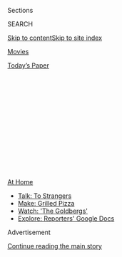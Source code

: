 <div id="app">

<div>

<div>

<div>

<div class="NYTAppHideMasthead css-1q2w90k e1suatyy0">

<div class="section css-ui9rw0 e1suatyy2">

<div class="css-eph4ug er09x8g0">

<div class="css-6n7j50">

</div>

<span class="css-1dv1kvn">Sections</span>

<div class="css-10488qs">

<span class="css-1dv1kvn">SEARCH</span>

</div>

[Skip to content](#site-content)[Skip to site
index](#site-index)

</div>

<div id="masthead-section-label" class="css-1wr3we4 eaxe0e00">

[Movies](https://www.nytimes3xbfgragh.onion/section/movies)

</div>

<div class="css-10698na e1huz5gh0">

</div>

</div>

<div id="masthead-bar-one" class="section hasLinks css-15hmgas e1csuq9d3">

<div class="css-uqyvli e1csuq9d0">

</div>

<div class="css-1uqjmks e1csuq9d1">

</div>

<div class="css-9e9ivx">

[](https://myaccount.nytimes3xbfgragh.onion/auth/login?response_type=cookie&client_id=vi)

</div>

<div class="css-1bvtpon e1csuq9d2">

[Today’s
Paper](https://www.nytimes3xbfgragh.onion/section/todayspaper)

</div>

</div>

</div>

</div>

<div data-aria-hidden="false">

<div id="site-content" data-role="main">

<div>

<div class="css-1aor85t" style="opacity:0.000000001;z-index:-1;visibility:hidden">

<div class="css-1hqnpie">

<div class="css-epjblv">

<span class="css-17xtcya">[Movies](/section/movies)</span><span class="css-x15j1o">|</span><span class="css-fwqvlz">‘An
American Pickle’ Review: Keeping It
Kosher</span>

</div>

<div class="css-k008qs">

<div class="css-1iwv8en">

<span class="css-18z7m18"></span>

<div>

</div>

</div>

<span class="css-1n6z4y">https://nyti.ms/3guLQmG</span>

<div class="css-1705lsu">

<div class="css-4xjgmj">

<div class="css-4skfbu" data-role="toolbar" data-aria-label="Social Media Share buttons, Save button, and Comments Panel with current comment count" data-testid="share-tools">

  - 
  - 
  - 
  - 
    
    <div class="css-6n7j50">
    
    </div>

  - 

</div>

</div>

</div>

</div>

</div>

</div>

<div id="NYT_TOP_BANNER_REGION" class="css-13pd83m">

<div>

<div id="maps-athome-menu" class="section interactive-content interactive-size-medium css-1edisqu">

<div class="css-17ih8de interactive-body">

<div class="at-home-nav__innerContainer">

<div class="at-home-nav__title">

[At
Home](https://www.nytimes3xbfgragh.onion/spotlight/at-home?action=click&pgtype=Article&state=default&region=TOP_BANNER&context=at_home_menu)

</div>

  - [Talk: To
    Strangers](https://www.nytimes3xbfgragh.onion/2020/08/03/well/family/the-benefits-of-talking-to-strangers.html?action=click&pgtype=Article&state=default&region=TOP_BANNER&context=at_home_menu)
  - [Make: Grilled
    Pizza](https://www.nytimes3xbfgragh.onion/2020/08/01/at-home/coronavirus-make-pizza-on-a-grill.html?action=click&pgtype=Article&state=default&region=TOP_BANNER&context=at_home_menu)
  - [Watch: 'The
    Goldbergs'](https://www.nytimes3xbfgragh.onion/2020/07/31/arts/television/goldbergs-abc-stream.html?action=click&pgtype=Article&state=default&region=TOP_BANNER&context=at_home_menu)
  - [Explore: Reporters' Google
    Docs](https://www.nytimes3xbfgragh.onion/interactive/2020/at-home/even-more-reporters-editors-diaries-lists-recommendations.html?action=click&pgtype=Article&state=default&region=TOP_BANNER&context=at_home_menu)

</div>

</div>

</div>

</div>

</div>

<div id="top-wrapper" class="css-1sy8kpn">

<div id="top-slug" class="css-l9onyx">

Advertisement

</div>

[Continue reading the main
story](#after-top)

<div class="ad top-wrapper" style="text-align:center;height:100%;display:block;min-height:250px">

<div id="top" class="place-ad" data-position="top" data-size-key="top">

</div>

</div>

<div id="after-top">

</div>

</div>

<div>

<div id="sponsor-wrapper" class="css-1hyfx7x">

<div id="sponsor-slug" class="css-19vbshk">

Supported by

</div>

[Continue reading the main
story](#after-sponsor)

<div id="sponsor" class="ad sponsor-wrapper" style="text-align:center;height:100%;display:block">

</div>

<div id="after-sponsor">

</div>

</div>

<div class="css-186x18t">

</div>

<div class="css-9u9xp4 ehdk2mb0">

# ‘An American Pickle’ Review: Keeping It Kosher

</div>

A time-travel farce plays as a Jewish joke about an old-world immigrant
and his millennial great-grandson, both played by Seth Rogen.

<div class="css-79elbk" data-testid="photoviewer-wrapper">

<div class="css-z3e15g" data-testid="photoviewer-wrapper-hidden">

</div>

<div class="css-1a48zt4 ehw59r15" data-testid="photoviewer-children">

![<span class="css-16f3y1r e13ogyst0" data-aria-hidden="true">Like
great-grandfather, like great-grandson: Rogen in the dual
role.</span><span class="css-cnj6d5 e1z0qqy90" itemprop="copyrightHolder"><span class="css-1ly73wi e1tej78p0">Credit...</span><span><span>Hopper
Stone/HBO
Max</span></span></span>](https://static01.graylady3jvrrxbe.onion/images/2020/08/05/arts/05americanpickle2/merlin_175171032_fb69ff1d-73f9-44f8-ae33-d60453977f93-articleLarge.jpg?quality=75&auto=webp&disable=upscale)

</div>

</div>

<div class="css-18e8msd">

<div class="css-vp77d3 epjyd6m0">

<div class="css-hus3qt ey68jwv0" data-aria-hidden="true">

[![A.O.
Scott](https://static01.graylady3jvrrxbe.onion/images/2018/02/20/multimedia/author-a-o-scott/author-a-o-scott-thumbLarge.jpg
"A.O. Scott")](https://www.nytimes3xbfgragh.onion/by/a-o--scott)

</div>

<div class="css-1baulvz">

By [<span class="css-1baulvz last-byline" itemprop="name">A.O.
Scott</span>](https://www.nytimes3xbfgragh.onion/by/a-o--scott)

</div>

</div>

  - Aug. 4,
    2020

  - 
    
    <div class="css-4xjgmj">
    
    <div class="css-d8bdto" data-role="toolbar" data-aria-label="Social Media Share buttons, Save button, and Comments Panel with current comment count" data-testid="share-tools">
    
      - 
      - 
      - 
      - 
        
        <div class="css-6n7j50">
        
        </div>
    
      - 
    
    </div>
    
    </div>

</div>

<div class="css-170u9t6">

<div class="css-jh549l">

<div class="css-83hgbf">

  - An American Pickle  
    Directed by <span>Brandon Trost</span>
    Comedy
    PG-13
    1h 30m

</div>

[Find
Tickets](https://www.imdb.com/showtimes/title/tt9059704?ref_=ref_ext_NYT)

When you purchase a ticket for an independently reviewed film through
our site, we earn an affiliate
commission.

</div>

</div>

</div>

<div class="section meteredContent css-1r7ky0e" name="articleBody" itemprop="articleBody">

<div class="css-1fanzo5 StoryBodyCompanionColumn">

<div class="css-53u6y8">

“An American Pickle,” a time-travel farce directed by Brandon Trost and
adapted from a New Yorker story by Simon Rich, marinates crisp
almost-timeliness in the mild brine of nostalgia. It’s not too salty or
too sour, and it’s neither self-consciously artisanal nor aggressively,
weirdly authentic. The subject, more or less, is what it means to be
Jewish, and given how contentious that topic can become — can I get an
oy vey? — the movie finds an agreeable, occasionally touching vein of
humor.

The setup for most of the jokes is that, in 1919, an impoverished
immigrant named Herschel Greenbaum, recently arrived in Brooklyn from a
fictitious, Cossack-ridden
anti-[Anatevka](https://www.youtube.com/watch?v=F9E_PTTHvgI) called
Schlupsk, falls into a vat of saltwater and cucumbers. He leaves behind
a pregnant wife, Sarah (Sarah Snook). She has a son, who has a son,
whose son, in 2019, is a sad-sack tech guy named Ben. When Herschel is
fished out of his century-long bath, alive and perfectly preserved, he
goes to live with Ben, his only known relative, setting up a
cross-generational odd-couple situation brimming with comic potential.

</div>

</div>

<div class="css-1u3pw94">

</div>

<div class="css-1fanzo5 StoryBodyCompanionColumn">

<div class="css-53u6y8">

All the more so because both Herschel and Ben are played by Seth Rogen,
who does the bewhiskered Yiddish thing and the diffident millennial
thing with equal craftiness. While the characters are recognizable types
— from popular culture if nowhere else — Rogen brings more than mere
shtick to the performances. Herschel is neither a sentimental schlemiel
nor a twinkly old-world grandpa, but rather an impatient, sometimes
intolerant striver with a violent streak. His pre-pickling experience of
the world was hard and bitter, leavened only by the hope that future
generations of Greenbaums would be better off.

</div>

</div>

<div class="css-1fanzo5 StoryBodyCompanionColumn">

<div class="css-53u6y8">

Which is just what happened, of course. Herschel once confessed to Sarah
that he hoped to taste seltzer water before he died, and Ben has a gizmo
in his apartment that makes it on demand. He’s even less of a caricature
than his great-grandpa — not a hipster or a nerd so much as a smart guy
with a deep streak of melancholy. It turns out that what connects him to
Herschel isn’t just genetics: it’s also grief. Ben’s parents are dead,
and Herschel’s accident robbed him of the pleasures and consolations of
family.

That’s some pretty heavy stuff, but “An American Pickle” is swift and
nimble enough to avoid weighing itself down with schmaltz. It’s almost
too thin to sustain its premise for the running time — a scant 90
minutes — and sometimes feels more like a stretched-out sketch than a
fully developed feature.

The century that separates Herschel from Ben allows the story to
leapfrog over quite a lot of history, including the Holocaust, Israel,
socialism, and the complicated process of upward mobility, acculturation
and self-preservation that is the movie’s very condition of possibility.
The drama of Jewish male selfhood that preoccupied so many in the middle
generations — the whole [Philip Roth-Woody
Allen](https://slate.com/culture/2001/08/the-estranged-twins.html)
megillah — is all but erased. Herschel had his beloved Sarah. Ben has no
apparent sexual or romantic interests, or even any friends that we know
about. There’s no room for women in this pickle jar.

But the flimsiness of the movie’s conceit also works to its benefit. At
its best, it’s a brisk, silly plucking of some low-hanging contemporary
fruit. Food trends. Social media. Unpaid internships. The inevitable
conflict between Herschel and Ben turns a family squabble into a
culture-war skirmish, a conflict played out in a way that feels both
satirically sharp and oddly comforting.

And pickles can be comfort food. Not too filling, good for the
digestion, noisy and a little sloppy rather than artful or exquisite or
challenging. This one, as I’ve said, isn’t bad, and even allows a
soupçon of profundity into its formula. The tough, pious ancestor and
his sensitive, secular descendant have almost nothing in common, and the
imaginative challenge is to find an identity that can include them both
more or less as they are. What makes them both Jews? The answer turns
out to be simple and, at least for this conflicted 21st-century Jew,
persuasive: the shared obligation [to mourn the
dead](https://www.myjewishlearning.com/article/text-of-the-mourners-kaddish/).

**An American Pickle**  
Rated PG-13. A little violence, a little swearing. Running time: 1 hour
30 minutes. Watch on [HBO Max.](https://www.hbomax.com/)

</div>

</div>

</div>

<div>

</div>

<div>

</div>

<div>

</div>

<div>

<div id="bottom-wrapper" class="css-1ede5it">

<div id="bottom-slug" class="css-l9onyx">

Advertisement

</div>

[Continue reading the main
story](#after-bottom)

<div id="bottom" class="ad bottom-wrapper" style="text-align:center;height:100%;display:block;min-height:90px">

</div>

<div id="after-bottom">

</div>

</div>

</div>

</div>

</div>

## Site Index

<div>

</div>

## Site Information Navigation

  - [© <span>2020</span> <span>The New York Times
    Company</span>](https://help.nytimes3xbfgragh.onion/hc/en-us/articles/115014792127-Copyright-notice)

<!-- end list -->

  - [NYTCo](https://www.nytco.com/)
  - [Contact
    Us](https://help.nytimes3xbfgragh.onion/hc/en-us/articles/115015385887-Contact-Us)
  - [Work with us](https://www.nytco.com/careers/)
  - [Advertise](https://nytmediakit.com/)
  - [T Brand Studio](http://www.tbrandstudio.com/)
  - [Your Ad
    Choices](https://www.nytimes3xbfgragh.onion/privacy/cookie-policy#how-do-i-manage-trackers)
  - [Privacy](https://www.nytimes3xbfgragh.onion/privacy)
  - [Terms of
    Service](https://help.nytimes3xbfgragh.onion/hc/en-us/articles/115014893428-Terms-of-service)
  - [Terms of
    Sale](https://help.nytimes3xbfgragh.onion/hc/en-us/articles/115014893968-Terms-of-sale)
  - [Site
    Map](https://spiderbites.nytimes3xbfgragh.onion)
  - [Help](https://help.nytimes3xbfgragh.onion/hc/en-us)
  - [Subscriptions](https://www.nytimes3xbfgragh.onion/subscription?campaignId=37WXW)

</div>

</div>

</div>

</div>
